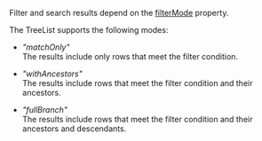 Filter and search results depend on the [filterMode](/Documentation/ApiReference/UI_Components/dxTreeList/Configuration/#filterMode) property.

The TreeList supports the following modes:
 
- *"matchOnly"*    
  The results include only rows that meet the filter condition.

- *"withAncestors"*    
  The results include rows that meet the filter condition and their ancestors.

- *"fullBranch"*    
  The results include rows that meet the filter condition and their ancestors and descendants.
<!--split-->